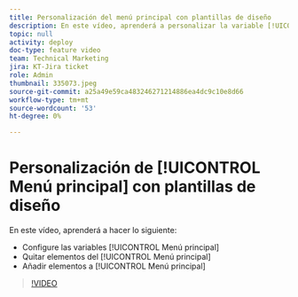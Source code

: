 ```yaml
---
title: Personalización del menú principal con plantillas de diseño
description: En este vídeo, aprenderá a personalizar la variable [!UICONTROL Menú principal] con una plantilla de diseño.
topic: null
activity: deploy
doc-type: feature video
team: Technical Marketing
jira: KT-Jira ticket
role: Admin
thumbnail: 335073.jpeg
source-git-commit: a25a49e59ca483246271214886ea4dc9c10e8d66
workflow-type: tm+mt
source-wordcount: '53'
ht-degree: 0%

---
```


# Personalización de [!UICONTROL Menú principal] con plantillas de diseño

En este vídeo, aprenderá a hacer lo siguiente:

* Configure las variables [!UICONTROL Menú principal]
* Quitar elementos del [!UICONTROL Menú principal]
* Añadir elementos a [!UICONTROL Menú principal]


>[!VIDEO](https://video.tv.adobe.com/v/335073/?quality=12&learn=on)
